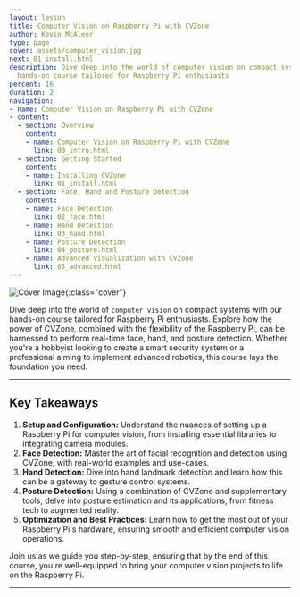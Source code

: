 ```yaml
---
layout: lesson
title: Computer Vision on Raspberry Pi with CVZone
author: Kevin McAleer
type: page
cover: assets/computer_vision.jpg
next: 01_install.html
description: Dive deep into the world of computer vision on compact systems with our
  hands-on course tailored for Raspberry Pi enthusiasts
percent: 16
duration: 2
navigation:
- name: Computer Vision on Raspberry Pi with CVZone
- content:
  - section: Overview
    content:
    - name: Computer Vision on Raspberry Pi with CVZone
      link: 00_intro.html
  - section: Getting Started
    content:
    - name: Installing CVZone
      link: 01_install.html
  - section: Face, Hand and Posture Detection
    content:
    - name: Face Detection
      link: 02_face.html
    - name: Hand Detection
      link: 03_hand.html
    - name: Posture Detection
      link: 04_posture.html
    - name: Advanced Visualization with CVZone
      link: 05_advanced.html
---
```



![Cover Image]({{page.cover}}){:class="cover"}

Dive deep into the world of `computer vision` on compact systems with our hands-on course tailored for Raspberry Pi enthusiasts. Explore how the power of CVZone, combined with the flexibility of the Raspberry Pi, can be harnessed to perform real-time face, hand, and posture detection. Whether you're a hobbyist looking to create a smart security system or a professional aiming to implement advanced robotics, this course lays the foundation you need.

---

## Key Takeaways

1. **Setup and Configuration:** Understand the nuances of setting up a Raspberry Pi for computer vision, from installing essential libraries to integrating camera modules.
2. **Face Detection:** Master the art of facial recognition and detection using CVZone, with real-world examples and use-cases.
3. **Hand Detection:** Dive into hand landmark detection and learn how this can be a gateway to gesture control systems.
4. **Posture Detection:** Using a combination of CVZone and supplementary tools, delve into posture estimation and its applications, from fitness tech to augmented reality.
5. **Optimization and Best Practices:** Learn how to get the most out of your Raspberry Pi's hardware, ensuring smooth and efficient computer vision operations.

Join us as we guide you step-by-step, ensuring that by the end of this course, you're well-equipped to bring your computer vision projects to life on the Raspberry Pi.

---
